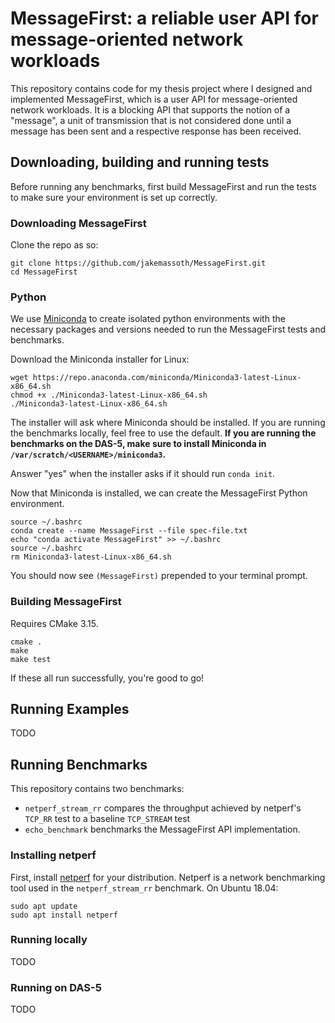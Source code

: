 # MessageFirst: a reliable user API for message-oriented network workloads
This repository contains code for my thesis project where I designed and implemented MessageFirst, which is a user API
for message-oriented network workloads. It is a blocking API that supports the notion of a "message", a unit of transmission
that is not considered done until a message has been sent and a respective response has been received.
## Downloading, building and running tests
Before running any benchmarks, first build MessageFirst and run the tests to make sure your environment is set up correctly.
### Downloading MessageFirst
Clone the repo as so:

```shell
git clone https://github.com/jakemassoth/MessageFirst.git
cd MessageFirst
```

### Python
We use [Miniconda](https://docs.conda.io/en/latest/miniconda.html) to create isolated python environments with the
necessary packages and versions needed to run the MessageFirst tests and benchmarks.

Download the Miniconda installer for Linux:

```shell
wget https://repo.anaconda.com/miniconda/Miniconda3-latest-Linux-x86_64.sh
chmod +x ./Miniconda3-latest-Linux-x86_64.sh
./Miniconda3-latest-Linux-x86_64.sh
```

The installer will ask where Miniconda should be installed. If you are running the benchmarks locally, feel free to use
the default. **If you are running the benchmarks on the DAS-5, make sure to install Miniconda in `/var/scratch/<USERNAME>/miniconda3`.**

Answer "yes" when the installer asks if it should run `conda init`.

Now that Miniconda is installed, we can create the MessageFirst Python environment.

```shell
source ~/.bashrc
conda create --name MessageFirst --file spec-file.txt
echo "conda activate MessageFirst" >> ~/.bashrc
source ~/.bashrc
rm Miniconda3-latest-Linux-x86_64.sh
```

You should now see `(MessageFirst)` prepended to your terminal prompt.

### Building MessageFirst
Requires CMake 3.15.

```shell
cmake .
make
make test
```

If these all run successfully, you're good to go!

## Running Examples
TODO

## Running Benchmarks
This repository contains two benchmarks:
- `netperf_stream_rr` compares the throughput achieved by netperf's `TCP_RR` test to a baseline `TCP_STREAM` test
- `echo_benchmark` benchmarks the MessageFirst API implementation.

### Installing netperf
First, install [netperf](https://linux.die.net/man/1/netperf) for your distribution. Netperf is a network benchmarking 
tool used in the `netperf_stream_rr` benchmark. On Ubuntu 18.04:

```shell
sudo apt update
sudo apt install netperf
```
### Running locally
TODO

### Running on DAS-5
TODO